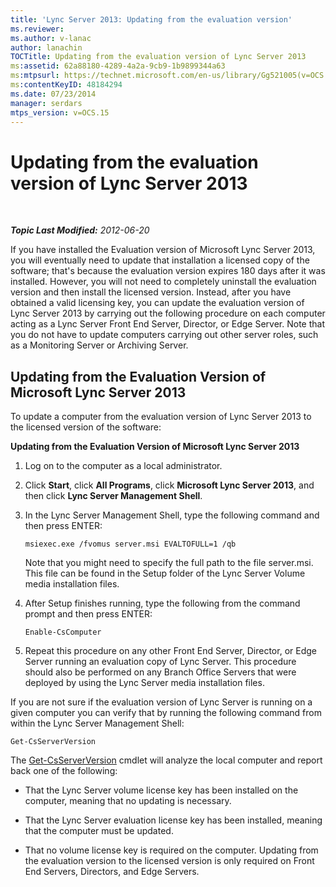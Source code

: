 ```yaml
---
title: 'Lync Server 2013: Updating from the evaluation version'
ms.reviewer: 
ms.author: v-lanac
author: lanachin
TOCTitle: Updating from the evaluation version of Lync Server 2013
ms:assetid: 62a88180-4289-4a2a-9cb9-1b9899344a63
ms:mtpsurl: https://technet.microsoft.com/en-us/library/Gg521005(v=OCS.15)
ms:contentKeyID: 48184294
ms.date: 07/23/2014
manager: serdars
mtps_version: v=OCS.15
---
```


<div data-xmlns="http://www.w3.org/1999/xhtml">

<div class="topic" data-xmlns="http://www.w3.org/1999/xhtml" data-msxsl="urn:schemas-microsoft-com:xslt" data-cs="http://msdn.microsoft.com/en-us/">

<div data-asp="http://msdn2.microsoft.com/asp">

# Updating from the evaluation version of Lync Server 2013

</div>

<div id="mainSection">

<div id="mainBody">

<span> </span>

_**Topic Last Modified:** 2012-06-20_

If you have installed the Evaluation version of Microsoft Lync Server 2013, you will eventually need to update that installation a licensed copy of the software; that's because the evaluation version expires 180 days after it was installed. However, you will not need to completely uninstall the evaluation version and then install the licensed version. Instead, after you have obtained a valid licensing key, you can update the evaluation version of Lync Server 2013 by carrying out the following procedure on each computer acting as a Lync Server Front End Server, Director, or Edge Server. Note that you do not have to update computers carrying out other server roles, such as a Monitoring Server or Archiving Server.

<div>

## Updating from the Evaluation Version of Microsoft Lync Server 2013

To update a computer from the evaluation version of Lync Server 2013 to the licensed version of the software:

**Updating from the Evaluation Version of Microsoft Lync Server 2013**

1.  Log on to the computer as a local administrator.

2.  Click **Start**, click **All Programs**, click **Microsoft Lync Server 2013**, and then click **Lync Server Management Shell**.

3.  In the Lync Server Management Shell, type the following command and then press ENTER:
    
        msiexec.exe /fvomus server.msi EVALTOFULL=1 /qb
    
    Note that you might need to specify the full path to the file server.msi. This file can be found in the Setup folder of the Lync Server Volume media installation files.

4.  After Setup finishes running, type the following from the command prompt and then press ENTER:
    
        Enable-CsComputer

5.  Repeat this procedure on any other Front End Server, Director, or Edge Server running an evaluation copy of Lync Server. This procedure should also be performed on any Branch Office Servers that were deployed by using the Lync Server media installation files.

If you are not sure if the evaluation version of Lync Server is running on a given computer you can verify that by running the following command from within the Lync Server Management Shell:

    Get-CsServerVersion

The [Get-CsServerVersion](https://docs.microsoft.com/powershell/module/skype/Get-CsServerVersion) cmdlet will analyze the local computer and report back one of the following:

  - That the Lync Server volume license key has been installed on the computer, meaning that no updating is necessary.

  - That the Lync Server evaluation license key has been installed, meaning that the computer must be updated.

  - That no volume license key is required on the computer. Updating from the evaluation version to the licensed version is only required on Front End Servers, Directors, and Edge Servers.

</div>

</div>

<span> </span>

</div>

</div>

</div>

